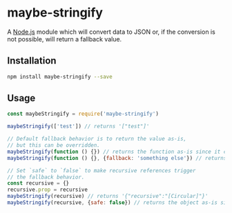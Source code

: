 # maybe-stringify

A [Node.js](https://nodejs.org/) module which will convert data to JSON or, if the conversion is not possible, will return a fallback value.

## Installation

```bash
npm install maybe-stringify --save
```

## Usage

```javascript
const maybeStringify = require('maybe-stringify')

maybeStringify(['test']) // returns '["test"]'

// Default fallback behavior is to return the value as-is,
// but this can be overridden.
maybeStringify(function () {}) // returns the function as-is since it can't stringify
maybeStringify(function () {}, {fallback: 'something else'}) // returns 'something else'

// Set `safe` to `false` to make recursive references trigger
// the fallback behavior.
const recursive = {}
recursive.prop = recursive
maybeStringify(recursive) // returns '{"recursive":"[Circular]"}'
maybeStringify(recursive, {safe: false}) // returns the object as-is since it can't stringify
```
